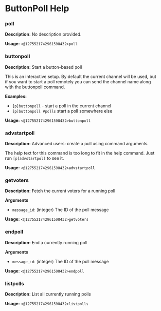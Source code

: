 # ButtonPoll Help

### poll

**Description:** No description provided.

**Usage:** `<@1275521742961508432>poll`

### buttonpoll

**Description:** Start a button-based poll

This is an interactive setup. By default the current channel will be used,
but if you want to start a poll remotely you can send the channel name
along with the buttonpoll command.

**Examples:**
- `[p]buttonpoll` - start a poll in the current channel
- `[p]buttonpoll #polls` start a poll somewhere else

**Usage:** `<@1275521742961508432>buttonpoll`

### advstartpoll

**Description:** Advanced users: create a pull using command arguments

The help text for this command is too long to fit in the help command. Just run
`[p]advstartpoll` to see it.

**Usage:** `<@1275521742961508432>advstartpoll`

### getvoters

**Description:** Fetch the current voters for a running poll

**Arguments**
- `message_id`: (integer) The ID of the poll message

**Usage:** `<@1275521742961508432>getvoters`

### endpoll

**Description:** End a currently running poll

**Arguments**
- `message_id`: (integer) The ID of the poll message

**Usage:** `<@1275521742961508432>endpoll`

### listpolls

**Description:** List all currently running polls

**Usage:** `<@1275521742961508432>listpolls`


